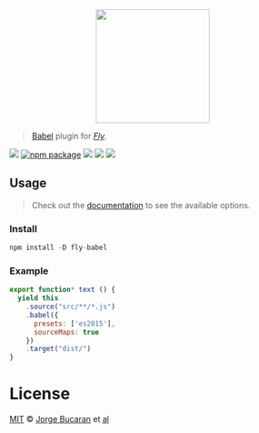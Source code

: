 <div align="center">
  <a href="http://github.com/flyjs/fly">
    <img width=200px  src="https://cloud.githubusercontent.com/assets/8317250/8733685/0be81080-2c40-11e5-98d2-c634f076ccd7.png">
  </a>
</div>

> [Babel](babeljs.io) plugin for _[Fly][fly]_.

[![][fly-badge]][fly]
[![npm package][npm-ver-link]][releases]
[![][dl-badge]][npm-pkg-link]
[![][travis-badge]][travis-link]
[![][mit-badge]][mit]

## Usage
> Check out the [documentation](https://babeljs.io/docs/usage/options/) to see the available options.

### Install

```a
npm install -D fly-babel
```

### Example

```js
export function* text () {
  yield this
    .source("src/**/*.js")
    .babel({
      presets: ['es2015'],
      sourceMaps: true
    })
    .target("dist/")
}
```

# License

[MIT][mit] © [Jorge Bucaran][author] et [al][contributors]


[mit]:          http://opensource.org/licenses/MIT
[author]:       http://about.bucaran.me
[contributors]: https://github.com/bucaran/fly-babel/graphs/contributors
[releases]:     https://github.com/bucaran/fly-babel/releases
[fly]:          https://www.github.com/flyjs/fly
[fly-badge]:    https://img.shields.io/badge/fly-JS-05B3E1.svg?style=flat-square
[mit-badge]:    https://img.shields.io/badge/license-MIT-444444.svg?style=flat-square
[npm-pkg-link]: https://www.npmjs.org/package/fly-babel
[npm-ver-link]: https://img.shields.io/npm/v/fly-babel.svg?style=flat-square
[dl-badge]:     http://img.shields.io/npm/dm/fly-babel.svg?style=flat-square
[travis-link]:  https://travis-ci.org/bucaran/fly-babel
[travis-badge]: http://img.shields.io/travis/bucaran/fly-babel.svg?style=flat-square
